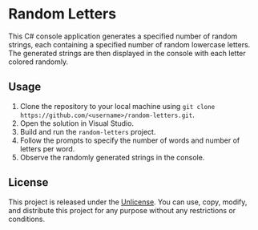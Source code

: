 # Random Letters

This C# console application generates a specified number of random strings, each containing a specified number of random lowercase letters. The generated strings are then displayed in the console with each letter colored randomly.

## Usage

1. Clone the repository to your local machine using `git clone https://github.com/<username>/random-letters.git`.
2. Open the solution in Visual Studio.
3. Build and run the `random-letters` project.
4. Follow the prompts to specify the number of words and number of letters per word.
5. Observe the randomly generated strings in the console.

## License

This project is released under the [Unlicense](UNLICENSE). You can use, copy, modify, and distribute this project for any purpose without any restrictions or conditions.
